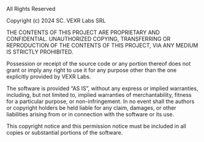 All Rights Reserved

Copyright (c) 2024 SC. VEXR Labs SRL

THE CONTENTS OF THIS PROJECT ARE PROPRIETARY AND CONFIDENTIAL.
UNAUTHORIZED COPYING, TRANSFERRING OR REPRODUCTION OF THE CONTENTS OF THIS PROJECT, VIA ANY MEDIUM IS STRICTLY PROHIBITED.

Possession or receipt of the source code or any portion thereof does not grant or imply any right to use it for any purpose other than the one explicitly provided by VEXR Labs.

The software is provided “AS IS”, without any express or implied warranties, including, but not limited to, implied warranties of merchantability, fitness for a particular purpose, or non-infringement. In no event shall the authors or copyright holders be held liable for any claim, damages, or other liabilities arising from or in connection with the software or its use.

This copyright notice and this permission notice must be included in all copies or substantial portions of the software.
